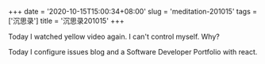 +++
date = '2020-10-15T15:00:34+08:00'
slug = 'meditation-201015'
tags = ['沉思录']
title = '沉思录201015'
+++

Today I watched yellow video again. I can't control myself. Why?

Today I configure issues blog and a Software Developer Portfolio with react.
